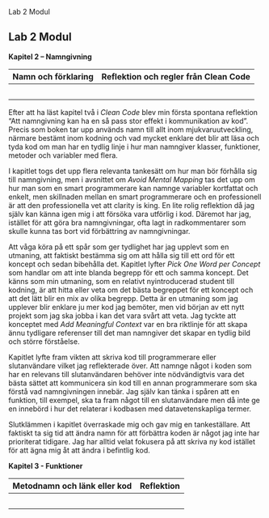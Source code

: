 Lab 2 Modul

## Lab 2 Modul 

 

**Kapitel 2 – Namngivning** 

| Namn och förklaring | Reflektion och regler från Clean Code |
|---------------------|---------------------------------------|
|||
|||
|||
|||
|||

Efter att ha läst kapitel två i *Clean Code* blev min första spontana reflektion “Att namngivning kan ha en så pass stor effekt i kommunikation av kod”.  Precis som boken tar upp används namn till allt inom mjukvaruutveckling, närmare bestämt inom kodning och vad mycket enklare det blir att läsa och tyda kod om man har en tydlig linje i hur man namngiver klasser, funktioner, metoder och variabler med flera.  

I kapitlet togs det upp flera relevanta tankesätt om hur man bör förhålla sig till namngivning, men i avsnittet om *Avoid Mental Mapping* tas det upp om hur man som en smart programmerare kan namnge variabler kortfattat och enkelt, men skillnaden mellan en smart programmerare och en professionell är att den professionella vet att clarity is king. En lite rolig reflektion då jag själv kan känna igen mig i att försöka vara utförlig i kod. Däremot har jag, istället för att göra bra namngivningar, ofta lagt in radkommentarer som skulle kunna tas bort vid förbättring av namngivningar. 

Att våga köra på ett spår som ger tydlighet har jag upplevt som en utmaning, att faktiskt bestämma sig om att hålla sig till ett ord för ett koncept och sedan bibehålla det. Kapitlet lyfter *Pick One Word per Concept* som handlar om att inte blanda begrepp för ett och samma koncept. Det känns som min utmaning, som en relativt nyintroducerad student till kodning, är att hitta eller veta om det bästa begreppet för ett koncept och att det lätt blir en mix av olika begrepp. Detta är en utmaning som jag upplever blir enklare ju mer kod jag bemöter, men vid början av ett nytt projekt som jag ska jobba i kan det vara svårt att veta. Jag tyckte att konceptet med *Add Meaningful Context* var en bra riktlinje för att skapa ännu tydligare referenser till det man namngiver det skapar en tydlig bild och större förståelse. 

Kapitlet lyfte fram vikten att skriva kod till programmerare eller slutanvändare vilket jag reflekterade över. Att namnge något i koden som har en relevans till slutanvändaren behöver inte nödvändigtvis vara det bästa sättet att kommunicera sin kod till en annan programmerare som ska förstå vad namngivningen innebär. Jag själv kan tänka i spåren att en funktion, till exempel, ska ta fram något till en slutanvändare men då inte ge en innebörd i hur det relaterar i kodbasen med datavetenskapliga termer.  

Slutklämmen i kapitlet överraskade mig och gav mig en tankeställare. Att faktiskt ta sig tid att ändra namn för att förbättra koden är något jag inte har prioriterat tidigare. Jag har alltid velat fokusera på att skriva ny kod istället för att ägna mig åt att ändra i befintlig kod. 



**Kapitel 3 - Funktioner**

| Metodnamn och länk eller kod | Reflektion |
|------------------------------|------------|
|||
|||
|||
|||
|||


